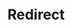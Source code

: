 ﻿---
layout: src/layouts/Redirect.astro
title: Redirect
redirect: https://yamldoc.liuyan.wang/docs/octopus-rest-api/cli/octopus-project-view
pubDate:  2023-01-01
navSearch: false
navSitemap: false
navMenu: false
---
